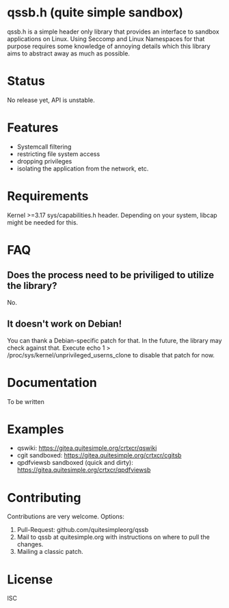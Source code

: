 qssb.h (quite simple sandbox)
=============================
qssb.h is a simple header only library that provides an interface
to sandbox applications on Linux. Using Seccomp and Linux Namespaces for that
purpose requires some knowledge of annoying details which this library
aims to abstract away as much as possible.

Status
======
No release yet, API is unstable.

Features
========
  - Systemcall filtering
  - restricting file system access
  - dropping privileges 
  - isolating the application from the network, etc.

Requirements
============
Kernel >=3.17
sys/capabilities.h header. Depending on your system, libcap
might be needed for this.



FAQ
===

Does the process need to be priviliged to utilize the library?
----------------------------------------------------------------
No.

It doesn't work on Debian!
--------------------------
You can thank a Debian-specific patch for that. In the future,
the library may check against that. Execute
echo 1 > /proc/sys/kernel/unprivileged_userns_clone to disable that
patch for now.

Documentation
=============
To be written

Examples
========
  - qswiki: https://gitea.quitesimple.org/crtxcr/qswiki
  - cgit sandboxed: https://gitea.quitesimple.org/crtxcr/cgitsb
  - qpdfviewsb sandboxed (quick and dirty): https://gitea.quitesimple.org/crtxcr/qpdfviewsb


Contributing
============
Contributions are very welcome. Options: 
1) Pull-Request: github.com/quitesimpleorg/qssb 
2) Mail to qssb at quitesimple.org with instructions
on where to pull the changes.
3) Mailing a classic patch.

License
=======
ISC

